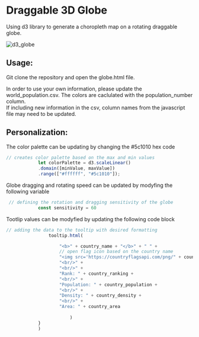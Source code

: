 # Draggable 3D Globe
Using d3 library to generate a choropleth map on a rotating draggable globe.


![d3_globe](https://user-images.githubusercontent.com/101474762/184650956-5d405a46-2acb-4dae-acce-b794c1488818.gif)

## Usage:
Git clone the repository and open the globe.html file.

In order to use your own information, please update the world_population.csv. The colors are caclulated with the population_number column. <br> If including new information in the csv, column names from the javascript file may need to be updated. 

## Personalization:
The color palette can be updating by changing the #5c1010 hex code
```javascript
// creates color palette based on the max and min values
            let colorPalette = d3.scaleLinear()
            .domain([minValue, maxValue])
            .range(["#ffffff", "#5c1010"]);
```

Globe dragging and rotating speed can be updated by modyfing the following variable

```javascript
 // defining the rotation and dragging sensitivity of the globe
            const sensitivity = 60
```

Tootlip values can be modyfied by updating the following code block

```javascript
// adding the data to the tooltip with desired formatting
                tooltip.html(

                    "<b>" + country_name + "</b>" + " " + 
                    // open flag icon based on the country name
                    "<img src='https://countryflagsapi.com/png/" + country_code + "'" + "width=" + "20" + "height=" + "15" + "margin-top=100px" + ">" +
                    "<br/>" +
                    "<br/>" +
                    "Rank: " + country_ranking + 
                    "<br/>" +
                    "Population: " + country_population +
                    "<br/>" +
                    "Density: " + country_density +
                    "<br/>" +
                    "Area: " + country_area
                        
                        )
            }
            )
```
